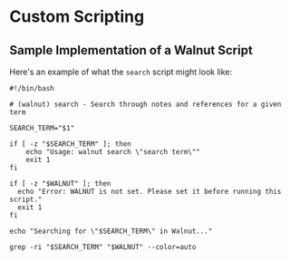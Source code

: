 # Custom Scripting

## Sample Implementation of a Walnut Script

Here's an example of what the `search` script might look like:

```
#!/bin/bash

# (walnut) search - Search through notes and references for a given term

SEARCH_TERM="$1"

if [ -z "$SEARCH_TERM" ]; then
    echo "Usage: walnut search \"search term\""
    exit 1
fi

if [ -z "$WALNUT" ]; then
  echo "Error: WALNUT is not set. Please set it before running this script."
  exit 1
fi

echo "Searching for \"$SEARCH_TERM\" in Walnut..."

grep -ri "$SEARCH_TERM" "$WALNUT" --color=auto

```
